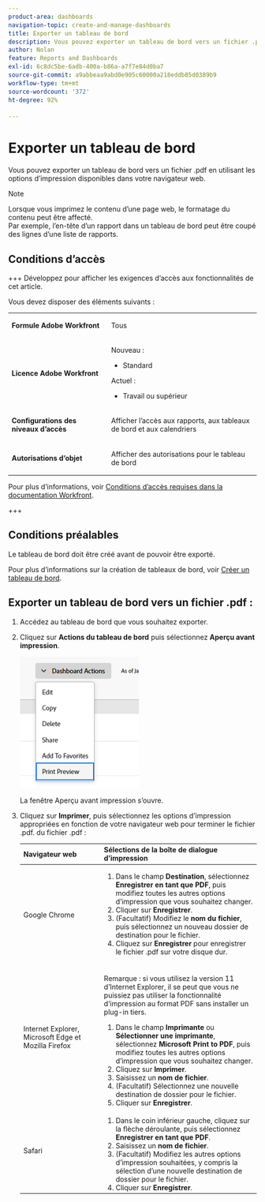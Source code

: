 ```yaml
---
product-area: dashboards
navigation-topic: create-and-manage-dashboards
title: Exporter un tableau de bord
description: Vous pouvez exporter un tableau de bord vers un fichier .pdf en utilisant les options d’impression disponibles dans votre navigateur web.
author: Nolan
feature: Reports and Dashboards
exl-id: 6c8dc5be-6adb-400a-b86a-a7f7e84d0ba7
source-git-commit: a9abbeaa9abd0e905c60000a218eddb85d0389b9
workflow-type: tm+mt
source-wordcount: '372'
ht-degree: 92%

---
```


# Exporter un tableau de bord

<!-- Audited: 1/2025 -->

Vous pouvez exporter un tableau de bord vers un fichier .pdf en utilisant les options d’impression disponibles dans votre navigateur web.

>[!NOTE]
>
>Lorsque vous imprimez le contenu d’une page web, le formatage du contenu peut être affecté.\
>Par exemple, l’en-tête d’un rapport dans un tableau de bord peut être coupé des lignes d’une liste de rapports.

## Conditions d’accès

+++ Développez pour afficher les exigences d’accès aux fonctionnalités de cet article.

Vous devez disposer des éléments suivants :

<table style="table-layout:auto"> 
 <col> 
 <col> 
 <tbody> 
  <tr> 
   <td role="rowheader"><strong>Formule Adobe Workfront</strong></td> 
   <td> <p>Tous</p> </td> 
  </tr> 
  <tr> 
   <td role="rowheader"><strong>Licence Adobe Workfront</strong></td> 
    <td> 
      <p>Nouveau :</p>
         <ul>
         <li><p>Standard</p></li>
         </ul>
      <p>Actuel :</p>
         <ul>
         <li><p>Travail ou supérieur</p></li>
         </ul>
   </td>
  </tr> 
  <tr> 
   <td role="rowheader"><strong>Configurations des niveaux d’accès</strong></td> 
   <td> <p>Afficher l’accès aux rapports, aux tableaux de bord et aux calendriers</p> </td> 
  </tr> 
  <tr> 
   <td role="rowheader"><strong>Autorisations d’objet</strong></td> 
   <td> <p>Afficher des autorisations pour le tableau de bord</p> </td> 
  </tr> 
 </tbody> 
</table>

Pour plus d’informations, voir [Conditions d’accès requises dans la documentation Workfront](/help/quicksilver/administration-and-setup/add-users/access-levels-and-object-permissions/access-level-requirements-in-documentation.md).

+++

## Conditions préalables

Le tableau de bord doit être créé avant de pouvoir être exporté.

Pour plus d’informations sur la création de tableaux de bord, voir [Créer un tableau de bord](../../../reports-and-dashboards/dashboards/creating-and-managing-dashboards/create-dashboard.md).

## Exporter un tableau de bord vers un fichier .pdf :

1. Accédez au tableau de bord que vous souhaitez exporter.
1. Cliquez sur **Actions du tableau de bord** puis sélectionnez **Aperçu avant impression**.

   ![](assets/dashboard-actions-print-350x254.png)

   La fenêtre Aperçu avant impression s’ouvre.

1. Cliquez sur **Imprimer**, puis sélectionnez les options d’impression appropriées en fonction de votre navigateur web pour terminer le fichier .pdf. du fichier .pdf :

   <table style="table-layout:auto"> 
    <col> 
    <col> 
    <thead> 
     <tr> 
      <th>Navigateur web</th> 
      <th>Sélections de la boîte de dialogue d’impression</th> 
     </tr> 
    </thead> 
    <tbody> 
     <tr> 
      <td>Google Chrome</td> 
      <td> 
       <ol> 
        <li value="1">Dans le champ <strong>Destination</strong>, sélectionnez <strong>Enregistrer en tant que PDF</strong>, puis modifiez toutes les autres options d’impression que vous souhaitez changer.</li> 
        <li value="2">Cliquer sur <strong>Enregistrer</strong>.</li> 
        <li value="3">(Facultatif) Modifiez le <strong>nom du fichier</strong>, puis sélectionnez un nouveau dossier de destination pour le fichier.</li> 
        <li value="4">Cliquez sur <strong>Enregistrer</strong> pour enregistrer le fichier .pdf sur votre disque dur.<br><br></li> 
       </ol> </td> 
     </tr> 
     <tr> 
      <td>Internet Explorer, Microsoft Edge et Mozilla Firefox</td> 
      <td> <p>Remarque : si vous utilisez la version 11 d’Internet Explorer, il se peut que vous ne puissiez pas utiliser la fonctionnalité d’impression au format PDF sans installer un plug-in tiers.</p> 
       <ol> 
        <li value="1">Dans le champ <strong>Imprimante</strong> ou <strong>Sélectionner une imprimante</strong>, sélectionnez <strong>Microsoft Print to PDF</strong>, puis modifiez toutes les autres options d’impression que vous souhaitez changer.</li> 
        <li value="2">Cliquez sur <strong>Imprimer</strong>.</li> 
        <li value="3">Saisissez un <strong>nom de fichier</strong>.</li> 
        <li value="4">(Facultatif) Sélectionnez une nouvelle destination de dossier pour le fichier.</li> 
        <li value="5">Cliquer sur <strong>Enregistrer</strong>.</li> 
       </ol> </td> 
     </tr> 
     <tr> 
      <td>Safari</td> 
      <td> 
       <ol> 
        <li value="1">Dans le coin inférieur gauche, cliquez sur la flèche déroulante, puis sélectionnez <strong>Enregistrer en tant que PDF</strong>.</li> 
        <li value="2">Saisissez un <strong>nom de fichier</strong>.</li> 
        <li value="3">(Facultatif) Modifiez les autres options d’impression souhaitées, y compris la sélection d’une nouvelle destination de dossier pour le fichier.</li> 
        <li value="4">Cliquer sur <strong>Enregistrer</strong>.</li> 
       </ol> </td> 
     </tr> 
    </tbody> 
   </table>
